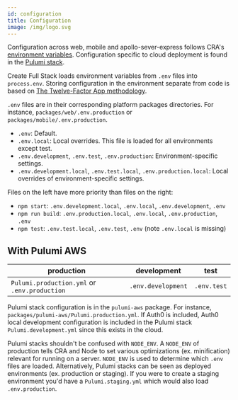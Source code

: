 ```yaml
---
id: configuration
title: Configuration
image: /img/logo.svg
---
```


Configuration across web, mobile and apollo-sever-express follows CRA's [environment variables](https://create-react-app.dev/docs/adding-custom-environment-variables/). Configuration specific to cloud deployment is found in the [Pulumi stack](https://www.pulumi.com/docs/intro/concepts/stack/).

Create Full Stack loads environment variables from `.env` files into `process.env`. Storing configuration in the environment separate from code is based on [The Twelve-Factor App methodology](https://12factor.net/config).

`.env` files are in their corresponding platform packages directories. For instance, `packages/web/.env.production` or `packages/mobile/.env.production`.

- `.env`: Default.
- `.env.local`: Local overrides. This file is loaded for all environments except test.
- `.env.development`, `.env.test`, `.env.production`: Environment-specific settings.
- `.env.development.local`, `.env.test.local`, `.env.production.local`: Local overrides of environment-specific settings.

Files on the left have more priority than files on the right:

- `npm start`: `.env.development.local`, `.env.local`, `.env.development`, `.env`
- `npm run build`: `.env.production.local`, `.env.local`, `.env.production`, `.env`
- `npm test`: `.env.test.local`, `.env.test`, `.env` (note `.env.local` is missing)

## With Pulumi AWS

| production                                   | development        | test        |
| -------------------------------------------- | ------------------ | ----------- |
| `Pulumi.production.yml` or `.env.production` | `.env.development` | `.env.test` |

Pulumi stack configuration is in the `pulumi-aws` package. For instance, `packages/pulumi-aws/Pulumi.production.yml`. If Auth0 is included, Auth0 local development configuration is included in the Pulumi stack `Pulumi.development.yml` since this exists in the cloud.

Pulumi stacks shouldn't be confused with `NODE_ENV`. A `NODE_ENV` of production tells CRA and Node to set various optimizations (ex. minification) relevant for running on a server. `NODE_ENV` is used to determine which `.env` files are loaded. Alternatively, Pulumi stacks can be seen as deployed environments (ex. production or staging). If you were to create a staging environment you'd have a `Pulumi.staging.yml` which would also load `.env.production`.
